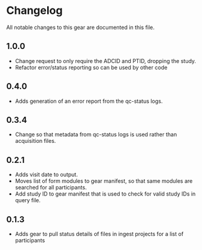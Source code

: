 # Changelog

All notable changes to this gear are documented in this file.

## 1.0.0

* Change request to only require the ADCID and PTID, dropping the study.
* Refactor error/status reporting so can be used by other code

## 0.4.0

* Adds generation of an error report from the qc-status logs.

## 0.3.4

* Change so that metadata from qc-status logs is used rather than acquisition files.

## 0.2.1

* Adds visit date to output.
* Moves list of form modules to gear manifest, so that same modules are searched for all participants.
* Add study ID to gear manifest that is used to check for valid study IDs in query file.

## 0.1.3

* Adds gear to pull status details of files in ingest projects for a list of participants
